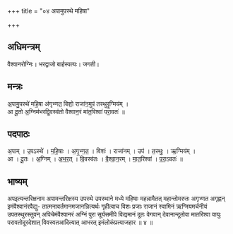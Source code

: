 +++
title = "०४ अपामुपस्थे महिषा"

+++
## अधिमन्त्रम्
वैश्वानरोग्निः। भरद्वाजो बार्हस्पत्यः। जगती।

## मन्त्रः
अ॒पामु॒पस्थे॑ महि॒षा अ॑गृभ्णत॒ विशो॒ राजा॑न॒मुप॑ तस्थुरृ॒ग्मिय॑म् ।  
आ दू॒तो अ॒ग्निम॑भरद्वि॒वस्व॑तो वैश्वान॒रं मा॑त॒रिश्वा॑ परा॒वतः॑ ॥

## पदपाठः
अ॒पाम् । उ॒पऽस्थे॑ । म॒हि॒षाः । अ॒गृ॒भ्ण॒त॒ । विशः॑ । राजा॑नम् । उप॑ । त॒स्थुः॒ । ऋ॒ग्मिय॑म् ।  
आ । दू॒तः । अ॒ग्निम् । अ॒भ॒र॒त् । वि॒वस्व॑तः । वै॒श्वा॒न॒रम् । मा॒त॒रिश्वा॑ । प॒रा॒ऽवतः॑ ॥

## भाष्यम्
अपइत्यन्तरिक्षनाम अपामन्तरिक्षस्य उपस्थे उपस्थाने मध्ये महिषाः महन्नामैतत् महान्तोमरुतः अगृभ्णत अगृह्णन् इमंवैश्वानंरवैद्यु- तात्मनावर्तमानमजानन्नित्यर्थः गृहीत्वाच विशः प्रजाः राजानं स्वामिनं ऋग्मियमर्चनीयं उपतस्थुरस्तुवन् अपिचेमंवैश्वानरं अग्निं पुरा सूर्यसमीपे विद्यमानं दूतः वेगवान् देवानान्दूतोवा मातरिश्वा वायुः परावतोदूरदेशात् विवस्वतआदित्यात् आभरत् इमंलोकंप्रत्याजहार ॥ ४ ॥